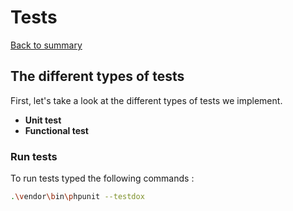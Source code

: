 # Tests

[Back to summary](index.md)

## The different types of tests

First, let's take a look at the different types of tests we implement.

* **Unit test**
* **Functional test**

### Run tests

To run tests typed the following commands :

```bash
.\vendor\bin\phpunit --testdox
```
